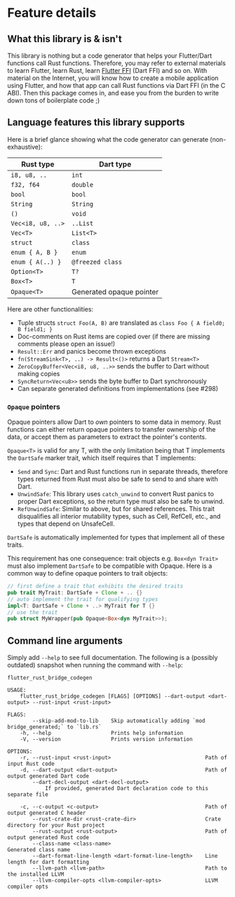 # Feature details

## What this library is & isn't

This library is nothing but a code generator that helps your Flutter/Dart
functions call Rust functions. Therefore, you may refer to external materials to
learn Flutter, learn Rust, learn
[Flutter FFI](https://flutter.dev/docs/development/platform-integration/c-interop)
(Dart FFI) and so on. With material on the Internet, you will know how to create
a mobile application using Flutter, and how that app can call Rust functions via
Dart FFI (in the C ABI). Then this package comes in, and ease you from the
burden to write down tons of boilerplate code ;)

## Language features this library supports

Here is a brief glance showing what the code generator can generate
(non-exhaustive):

| Rust type         | Dart type                |
| ----------------- | ------------------------ |
| `i8, u8, ..`      | `int`                    |
| `f32, f64`        | `double`                 |
| `bool`            | `bool`                   |
| `String`          | `String`                 |
| `()`              | `void`                   |
| `Vec<i8, u8, ..>` | `..List`                 |
| `Vec<T>`          | `List<T>`                |
| `struct`          | `class`                  |
| `enum { A, B }`   | `enum`                   |
| `enum { A(..) }`  | `@freezed class`         |
| `Option<T>`       | `T?`                     |
| `Box<T>`          | `T`                      |
| `Opaque<T>`       | Generated opaque pointer |

Here are other functionalities:

- Tuple structs `struct Foo(A, B)` are translated as
  `class Foo { A field0; B field1; }`
- Doc-comments on Rust items are copied over (if there are missing comments
  please open an issue!)
- `Result::Err` and panics become thrown exceptions
- `fn(StreamSink<T>, ..) -> Result<()>` returns a Dart `Stream<T>`
- `ZeroCopyBuffer<Vec<i8, u8, ..>>` sends the buffer to Dart without making
  copies
- `SyncReturn<Vec<u8>>` sends the byte buffer to Dart synchronously
- Can separate generated definitions from implementations (see #298)

### `Opaque` pointers

Opaque pointers allow Dart to _own_ pointers to some data in memory. Rust
functions can either return opaque pointers to transfer ownership of the data,
or accept them as parameters to extract the pointer's contents.

`Opaque<T>` is valid for any T, with the only limitation being that T implements
the `DartSafe` marker trait, which itself requires that T implements:

- `Send` and `Sync`: Dart and Rust functions run in separate threads, therefore
  types returned from Rust must also be safe to send to and share with Dart.
- `UnwindSafe`: This library uses `catch_unwind` to convert Rust panics to
  proper Dart exceptions, so the return type must also be safe to unwind.
- `RefUnwindSafe`: Similar to above, but for shared references. This trait
  disqualifies all interior mutability types, such as Cell, RefCell, etc., and
  types that depend on UnsafeCell.

`DartSafe` is automatically implemented for types that implement all of these
traits.

This requirement has one consequence: trait objects e.g. `Box<dyn Trait>` must
also implement `DartSafe` to be compatible with Opaque. Here is a common way to
define opaque pointers to trait objects:

```rust
// first define a trait that exhibits the desired traits
pub trait MyTrait: DartSafe + Clone + .. {}
// auto implement the trait for qualifying types
impl<T: DartSafe + Clone + ..> MyTrait for T {}
// use the trait
pub struct MyWrapper(pub Opaque<Box<dyn MyTrait>>);
```

## Command line arguments

Simply add `--help` to see full documentation. The following is a (possibly outdated) snapshot when running the command with `--help`:

```shell
flutter_rust_bridge_codegen

USAGE:
    flutter_rust_bridge_codegen [FLAGS] [OPTIONS] --dart-output <dart-output> --rust-input <rust-input>

FLAGS:
        --skip-add-mod-to-lib    Skip automatically adding `mod bridge_generated;` to `lib.rs`
    -h, --help                   Prints help information
    -V, --version                Prints version information

OPTIONS:
    -r, --rust-input <rust-input>                              Path of input Rust code
    -d, --dart-output <dart-output>                            Path of output generated Dart code
        --dart-decl-output <dart-decl-output>
            If provided, generated Dart declaration code to this separate file

    -c, --c-output <c-output>                                  Path of output generated C header
        --rust-crate-dir <rust-crate-dir>                      Crate directory for your Rust project
        --rust-output <rust-output>                            Path of output generated Rust code
        --class-name <class-name>                              Generated class name
        --dart-format-line-length <dart-format-line-length>    Line length for dart formatting
        --llvm-path <llvm-path>                                Path to the installed LLVM
        --llvm-compiler-opts <llvm-compiler-opts>              LLVM compiler opts
```
